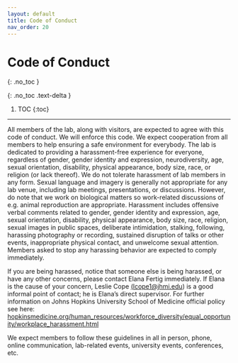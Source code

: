 ```yaml
---
layout: default
title: Code of Conduct
nav_order: 20
---
```


# Code of Conduct
{: .no_toc }

{: .no_toc .text-delta }

1. TOC
{:toc}

---

All members of the lab, along with visitors, are expected to agree with this code of conduct. We will enforce this code. We expect cooperation from all members to help ensuring a safe environment for everybody. The lab is dedicated to providing a harassment-free experience for everyone, regardless of gender, gender identity and expression, neurodiversity, age, sexual orientation, disability, physical appearance, body size, race, or religion (or lack thereof). We do not tolerate harassment of lab members in any form. Sexual language and imagery is generally not appropriate for any lab venue, including lab meetings, presentations, or discussions. However, do note that we work on biological matters so work-related discussions of e.g. animal reproduction are appropriate. Harassment includes offensive verbal comments related to gender, gender identity and expression, age, sexual orientation, disability, physical appearance, body size, race, religion, sexual images in public spaces, deliberate intimidation, stalking, following, harassing photography or recording, sustained disruption of talks or other events, inappropriate physical contact, and unwelcome sexual attention. Members asked to stop any harassing behavior are expected to comply immediately.

If you are being harassed, notice that someone else is being harassed, or have any other concerns, please contact Elana Fertig immediately. If Elana is the cause of your concern, Leslie Cope <a href = "mailto: lcope1@jhmi.edu">(lcope1@jhmi.edu)</a> is a good informal point of contact; he is Elana’s direct supervisor. For further information on Johns Hopkins University School of Medicine official policy see here: <a href="https://www.hopkinsmedicine.org/human_resources/workforce_diversity/equal_opportunity/workplace_harassment.html" target="_blank">hopkinsmedicine.org/human_resources/workforce_diversity/equal_opportunity/workplace_harassment.html</a>


We expect members to follow these guidelines in all in person, phone, online communication, lab-related events, university events, conferences, etc. 


<!-- just_the_docs:
  # Define which collections are used in just-the-docs
  collections:
    # Reference the "tests" collection
    tests:
      # Give the collection a name
      name: Tests
      # Exclude the collection from the navigation
      # Supports true or false (default)
      # nav_exclude: true
      # Fold the collection in the navigation
      # Supports true or false (default)
      # nav_fold: true  # note: this option is new in v0.4
      # Exclude the collection from the search
      # Supports true or false (default)
      # search_exclude: true -->
